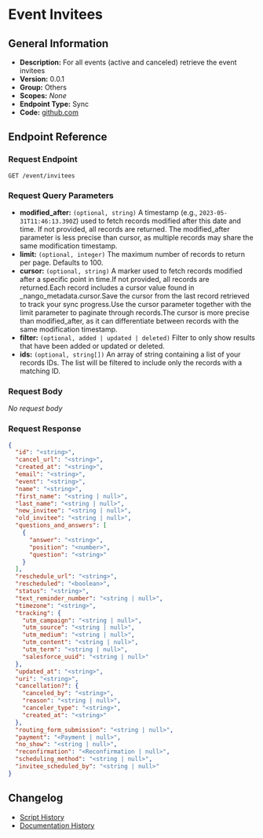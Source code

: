<!-- BEGIN GENERATED CONTENT -->
# Event Invitees

## General Information

- **Description:** For all events (active and canceled) retrieve the event invitees
- **Version:** 0.0.1
- **Group:** Others
- **Scopes:** _None_
- **Endpoint Type:** Sync
- **Code:** [github.com](https://github.com/NangoHQ/integration-templates/tree/main/integrations/calendly/syncs/event-invitees.ts)


## Endpoint Reference

### Request Endpoint

`GET /event/invitees`

### Request Query Parameters

- **modified_after:** `(optional, string)` A timestamp (e.g., `2023-05-31T11:46:13.390Z`) used to fetch records modified after this date and time. If not provided, all records are returned. The modified_after parameter is less precise than cursor, as multiple records may share the same modification timestamp.
- **limit:** `(optional, integer)` The maximum number of records to return per page. Defaults to 100.
- **cursor:** `(optional, string)` A marker used to fetch records modified after a specific point in time.If not provided, all records are returned.Each record includes a cursor value found in _nango_metadata.cursor.Save the cursor from the last record retrieved to track your sync progress.Use the cursor parameter together with the limit parameter to paginate through records.The cursor is more precise than modified_after, as it can differentiate between records with the same modification timestamp.
- **filter:** `(optional, added | updated | deleted)` Filter to only show results that have been added or updated or deleted.
- **ids:** `(optional, string[])` An array of string containing a list of your records IDs. The list will be filtered to include only the records with a matching ID.

### Request Body

_No request body_

### Request Response

```json
{
  "id": "<string>",
  "cancel_url": "<string>",
  "created_at": "<string>",
  "email": "<string>",
  "event": "<string>",
  "name": "<string>",
  "first_name": "<string | null>",
  "last_name": "<string | null>",
  "new_invitee": "<string | null>",
  "old_invitee": "<string | null>",
  "questions_and_answers": [
    {
      "answer": "<string>",
      "position": "<number>",
      "question": "<string>"
    }
  ],
  "reschedule_url": "<string>",
  "rescheduled": "<boolean>",
  "status": "<string>",
  "text_reminder_number": "<string | null>",
  "timezone": "<string>",
  "tracking": {
    "utm_campaign": "<string | null>",
    "utm_source": "<string | null>",
    "utm_medium": "<string | null>",
    "utm_content": "<string | null>",
    "utm_term": "<string | null>",
    "salesforce_uuid": "<string | null>"
  },
  "updated_at": "<string>",
  "uri": "<string>",
  "cancellation?": {
    "canceled_by": "<string>",
    "reason": "<string | null>",
    "canceler_type": "<string>",
    "created_at": "<string>"
  },
  "routing_form_submission": "<string | null>",
  "payment": "<Payment | null>",
  "no_show": "<string | null>",
  "reconfirmation": "<Reconfirmation | null>",
  "scheduling_method": "<string | null>",
  "invitee_scheduled_by": "<string | null>"
}
```

## Changelog

- [Script History](https://github.com/NangoHQ/integration-templates/commits/main/integrations/calendly/syncs/event-invitees.ts)
- [Documentation History](https://github.com/NangoHQ/integration-templates/commits/main/integrations/calendly/syncs/event-invitees.md)

<!-- END  GENERATED CONTENT -->

